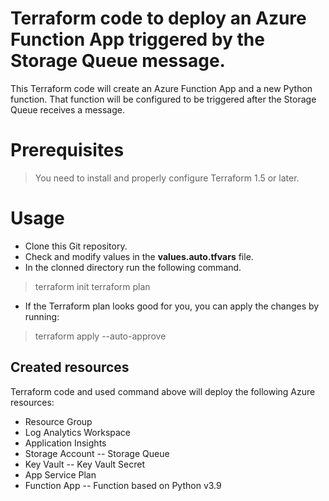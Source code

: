 # Terraform code to deploy an Azure Function App triggered by the Storage Queue message.

This Terraform code will create an Azure Function App and a new Python function. That function will be configured to be triggered after the Storage Queue receives a message.


# Prerequisites

> You need to install and properly configure Terraform 1.5 or later.


# Usage

- Clone this Git repository.
- Check and modify values in the **values.auto.tfvars** file.
- In the clonned directory run the following command.
> terraform init
> terraform plan
- If the Terraform plan looks good for you, you can apply the changes by running:
> terraform apply --auto-approve



## Created resources

Terraform code and used command above will deploy the following Azure resources:
- Resource Group
- Log Analytics Workspace
- Application Insights
- Storage Account
-- Storage Queue
- Key Vault
-- Key Vault Secret
- App Service Plan
- Function App
-- Function based on Python v3.9
